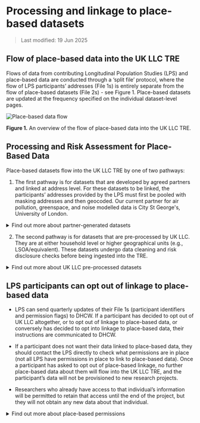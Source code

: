 # Processing and linkage to place-based datasets 

>Last modified: 19 Jun 2025

## Flow of place-based data into the UK LLC TRE 

Flows of data from contributing Longitudinal Population Studies (LPS) and place-based data are conducted through a ‘split file’ protocol, where the flow of LPS participants’ addresses (File 1s) is entirely separate from the flow of place-based datasets (File 2s) - see Figure 1. Place-based datasets are updated at the frequency specified on the individual dataset-level pages.


![Place-based data flow](Place-based_data_flow.png)


**Figure 1.** An overview of the flow of place-based data into the UK LLC TRE.

## Processing and Risk Assessment for Place-Based Data
Place-based datasets flow into the UK LLC TRE by one of two pathways:

1. The first pathway is for datasets that are developed by agreed partners and linked at address level. For these datasets to be linked, the participants’ addresses provided by the LPS must first be pooled with masking addresses and then geocoded. Our current partner for air pollution, greenspace, and noise modelled data is City St George's, University of London.

<details>
<summary>Find out more about partner-generated datasets</summary>

- We ask each LPS to send address data to our Trusted Third Party, NHS Digital Health and Care Wales (DHCW), along with the permission flags that indicate LPS/participant approvals for place-based linkages.

- Our TRE, provided by SeRP UK, is introducing new functionality to enable DHCW to clean and geocode address data. DHCW uses specialist linkage software to match LPS addresses to a clean master file of all addresses. This happens entirely within DHCW and is carried out by DHCW staff who already hold the address data.

- This geocoding process produces cleaned UPRN (property ID), postcodes, and LSOAs/equivalent (area IDs). It also produces coordinate equivalents (either the central point of the property or the central point of the postcode or LSOA). This is linked to encrypted versions of the participant ID included in File 1s.

- DHCW will pool all (current and historical) address data at the appropriate resolution* for the task from all LPS (subject to permissions). This will generate a file including only an encrypted version of the participant ID and the address; it will not include any other identifiers or data. This will be filtered to exclude participants who have objected to this use of their data (as indicated in the File 1 permission flags).

- *"Appropriate resolution" means we will send the least granular data needed to undertake the linkage, e.g., if a place-based linkage is based on LSOA, then we would only send LSOA, not full address.

- UK LLC will generate a list of 'masking' addresses — these are real addresses (UPRNs, LSOA, coordinates) sampled from across the UK, and are purposefully sampled to replicate LPS sample distributions (e.g., oversampling in Bristol and Bradford) and sampled for high-risk identifiability geographies (e.g., every inhabited UK island has masking addresses sampled to mitigate for outlier participants). UK LLC sends these to DHCW, who add them to the pooled address data at a 1:3 case:control ratio. DHCW generates new randomised encrypted participant IDs for these masking cases.

- DHCW sends the pooled and masked addresses to agreed partners to add the geocoding data.

- The place-based modeller assigns the environmental exposure estimate to the full list of pooled and masking addresses. The resulting file has the address removed, leaving only the encrypted participant ID and environmental exposure. Disclosure risk assessment is undertaken to ensure that the exposure data is not a proxy ID for a real-world location (i.e., it cannot be used as a look-up to identify participants in online databases).

- This is sent as a File 2 into SeRP. SeRP uses an ID mapping file generated by DHCW to map the encrypted participant ID used by the place-based modeller to the encrypted participant ID used in UK LLC. The resulting file of UK LLC ID + environmental exposure is deposited in the UK LLC TRE.

- UK LLC can then identify and remove the masking cases because the ID of the masking case does not match any real encrypted participant ID in UK LLC.

- Additional disclosure control and QC checks are made. The data are then added to the UK LLC database, documented, and made available for research.

</details>

2. The second pathway is for datasets that are pre-processed by UK LLC. They are at either household level or higher geographical units (e.g., LSOA/equivalent). These datasets undergo data cleaning and risk disclosure checks before being ingested into the TRE.

<details>
<summary>Find out more about UK LLC pre-processed datasets</summary>

The place-based datasets that UK LLC has pre-processed are either open sources or obtained through data sharing agreements with third parties.

Disclosure risk assessment is undertaken to ensure that the exposure data is not a proxy ID for a real-world location (i.e., it cannot be used as a look-up to identify participants in online databases). Data transformation is conducted to reduce risk while still maintaining utility.

If the geographic unit of the dataset is LSOA/equivalent or higher, the datasets can be sent as File 2s directly into SeRP. The geographic unit is encrypted and can then be linked to the encrypted geographical unit assigned to participants in the TRE.

If the geographic unit of the dataset is UPRN level, the datasets are sent to DHCW and processed in the same way as ‘partner-generated datasets’. For more information, please see the associated dropdown.

</details>

## LPS participants can opt out of linkage to place-based data

* LPS can send quarterly updates of their File 1s (participant identifiers and permission flags) to DHCW. If a participant has decided to opt out of UK LLC altogether, or to opt out of linkage to place-based data, or conversely has decided to opt into linkage to place-based data, their instructions are communicated to DHCW. 

* If a participant does not want their data linked to place-based data, they should contact the LPS directly to check what permissions are in place (not all LPS have permissions in place to link to place-based data). Once a participant has asked to opt out of place-based linkage, no further place-based data about them will flow into the UK LLC TRE, and the participant’s data will not be provisioned to new research projects. 

* Researchers who already have access to that individual’s information will be permitted to retain that access until the end of the project, but they will not obtain any new data about that individual.

<details>
<summary>Find out more about place-based permissions</summary>

UK LLC has four different place-based permission flags that are specified by each LPS in their File 1s sent to DHCW. These include flags specifying if the LPS approves:

a. `Geocoding_Permission`: address data can be geocoded to property or postcode level.

b. `Small_Area_Permission`: place-based information can be linked using encrypted LSOA and higher-level indicators originating from linked sources.

c. `Environment_Permission`: UK LLC can link different sources of natural and built environment data, subject to prior notification to individual LPS.

d. `Property_Level_Permission`: UK LLC can generally link different sources of property-level data, subject to prior notification to each LPS.

**Example permissions for specific datasets:**

- **Air pollution**: flags A, C, D. The place-based modeller geocodes the addresses and then allocates nationally modelled spatial exposure estimates.

- **Energy Performance Certificates**: flags A, C, D. UK LLC derives Unique Property Reference Numbers (UPRNs) from addresses and links to property-level certificates.

- **Access to Healthy Assets and Hazards**: flags B, C. This dataset is at LSOA level and relates to the natural and built environment. UK LLC can derive LSOA from routine NHS records if the appropriate permissions are in place.

- **Index of Multiple Deprivation, Urban/Rural, Population Density**: flags B, C. This dataset is at LSOA level/equivalent, which can be derived from routine NHS records and relates to the environment.

- **Live Births**: flag B. This dataset is at Local Authority level, which can be derived from routine NHS records.

</details>

